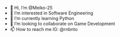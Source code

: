 - 👋 Hi, I’m @Meiko-25
- 👀 I’m interested in Software Engineering
- 🌱 I’m currently learning Python
- 💞️ I’m looking to collaborate on Game Development
- 📫 How to reach me IG: @rnbnto

<!---
Meiko-25/Meiko-25 is a ✨ special ✨ repository because its `README.md` (this file) appears on your GitHub profile.
You can click the Preview link to take a look at your changes.
--->
